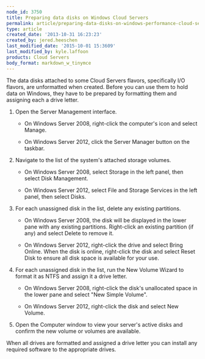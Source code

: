 ```yaml
---
node_id: 3750
title: Preparing data disks on Windows Cloud Servers
permalink: article/preparing-data-disks-on-windows-performance-cloud-servers
type: article
created_date: '2013-10-31 16:23:23'
created_by: jered.heeschen
last_modified_date: '2015-10-01 15:3609'
last_modified_by: kyle.laffoon
products: Cloud Servers
body_format: markdown_w_tinymce
---
```


The data disks attached to some Cloud Servers flavors, specifically I/O flavors, are unformatted when created.  Before you can use them to hold data on Windows, they have to be prepared by formatting them and assigning each a drive letter.

1. Open the Server Management interface.

    - On Windows Server 2008, right-click the computer's icon and select Manage.

    - On Windows Server 2012, click the Server Manager button on the taskbar.

2. Navigate to the list of the system's attached storage volumes.
 
    - On Windows Server 2008, select Storage in the left panel, then select Disk Management.

    - On Windows Server 2012, select File and Storage Services in the left panel, then select Disks.

3. For each unassigned disk in the list, delete any existing partitions.

    - On Windows Server 2008, the disk will be displayed in the lower pane with any existing partitions.  Right-click an existing partition (if any) and select Delete to remove it.

    - On Windows Server 2012, right-click the drive and select Bring Online.  When the disk is online, right-click the disk and select Reset Disk to ensure all disk space is available for your use.

3. For each unassigned disk in the list, run the New Volume Wizard to format it as NTFS and assign it a drive letter.

    - On Windows Server 2008, right-click the disk's unallocated space in the lower pane and select "New Simple Volume".

    - On Windows Server 2012, right-click the disk and select New Volume.

4. Open the Computer window to view your server's active disks and confirm the new volume or volumes are available.

When all drives are formatted and assigned a drive letter you can install any required software to the appropriate drives.
